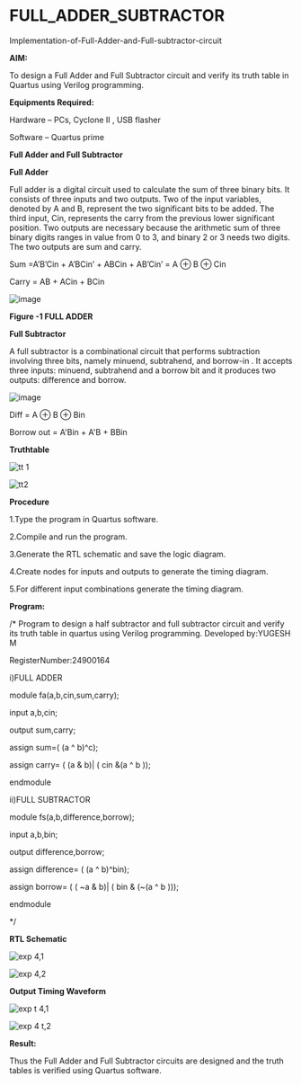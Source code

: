# FULL_ADDER_SUBTRACTOR

Implementation-of-Full-Adder-and-Full-subtractor-circuit

**AIM:**

To design a Full Adder and Full Subtractor circuit and verify its truth table in Quartus using Verilog programming.

**Equipments Required:**

Hardware – PCs, Cyclone II , USB flasher

Software – Quartus prime

**Full Adder and Full Subtractor**

**Full Adder**

Full adder is a digital circuit used to calculate the sum of three binary bits. It consists of three inputs and two outputs. Two of the input variables, denoted by A and B, represent the two significant bits to be added. The third input, Cin, represents the carry from the previous lower significant position. Two outputs are necessary because the arithmetic sum of three binary digits ranges in value from 0 to 3, and binary 2 or 3 needs two digits. The two outputs are sum and carry.

Sum =A’B’Cin + A’BCin’ + ABCin + AB’Cin’ = A ⊕ B ⊕ Cin 

Carry = AB + ACin + BCin

![image](https://github.com/naavaneetha/FULL_ADDER_SUBTRACTOR/assets/154305477/0f30ba51-5ffb-4198-845f-18e054f675e7)

**Figure -1 FULL ADDER**

**Full Subtractor**

A full subtractor is a combinational circuit that performs subtraction involving three bits, namely minuend, subtrahend, and borrow-in . It accepts three inputs: minuend, subtrahend and a borrow bit and it produces two outputs: difference and borrow.

![image](https://github.com/naavaneetha/FULL_ADDER_SUBTRACTOR/assets/154305477/02b24f51-ab51-4304-9ad6-7b81ffc1ead5)

Diff = A ⊕ B ⊕ Bin 

Borrow out = A'Bin + A'B + BBin

**Truthtable**

![tt 1](https://github.com/user-attachments/assets/74ddf1d8-a8e4-4b48-a541-ed8b8c77d36f)


![tt2](https://github.com/user-attachments/assets/5be0a712-b664-4230-a407-974f385a17ac)



**Procedure**


1.Type the program in Quartus software.

2.Compile and run the program.

3.Generate the RTL schematic and save the logic diagram.

4.Create nodes for inputs and outputs to generate the timing diagram.

5.For different input combinations generate the timing diagram.

**Program:**

/* Program to design a half subtractor and full subtractor circuit and verify its truth table in quartus using Verilog programming. Developed by:YUGESH M


RegisterNumber:24900164


i)FULL ADDER



module fa(a,b,cin,sum,carry);


input a,b,cin;


output sum,carry;


assign sum=( (a ^ b)^c);


assign carry= ( (a & b)| ( cin &(a ^ b ));


endmodule






ii)FULL SUBTRACTOR



module fs(a,b,difference,borrow);


input a,b,bin;


output difference,borrow;


assign difference= ( (a ^ b)^bin);


assign borrow= ( ( ~a & b)| ( bin & (~(a ^ b )));


endmodule




*/

**RTL Schematic**

![exp 4,1](https://github.com/user-attachments/assets/b49d7417-d4b2-46c1-a927-86e526e65d6a)



![exp 4,2](https://github.com/user-attachments/assets/5f41e2bd-8846-4e86-8af4-0a9211682988)


**Output Timing Waveform**

![exp t 4,1](https://github.com/user-attachments/assets/fa387592-21b2-4551-9c69-7f9870a44a9d)


![exp 4 t,2](https://github.com/user-attachments/assets/b6e73ae7-6c7a-4019-bdf9-e648aeeee082)



**Result:**

Thus the Full Adder and Full Subtractor circuits are designed and the truth tables is verified using Quartus software.



